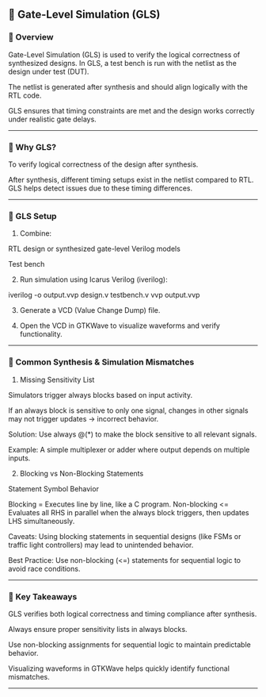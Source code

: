 

## 📘 Gate-Level Simulation (GLS)

### 🔹 Overview


Gate-Level Simulation (GLS) is used to verify the logical correctness of synthesized designs. In GLS, a test bench is run with the netlist as the design under test (DUT).

The netlist is generated after synthesis and should align logically with the RTL code.

GLS ensures that timing constraints are met and the design works correctly under realistic gate delays.



---

### 🔹 Why GLS?


To verify logical correctness of the design after synthesis.

After synthesis, different timing setups exist in the netlist compared to RTL. GLS helps detect issues due to these timing differences.



---

### 🔹 GLS Setup


1. Combine:

RTL design or synthesized gate-level Verilog models

Test bench



2. Run simulation using Icarus Verilog (iverilog):

iverilog -o output.vvp design.v testbench.v
vvp output.vvp


3. Generate a VCD (Value Change Dump) file.


4. Open the VCD in GTKWave to visualize waveforms and verify functionality.




---

### 🔹 Common Synthesis & Simulation Mismatches


1. Missing Sensitivity List

Simulators trigger always blocks based on input activity.

If an always block is sensitive to only one signal, changes in other signals may not trigger updates → incorrect behavior.

Solution: Use always @(*) to make the block sensitive to all relevant signals.

Example: A simple multiplexer or adder where output depends on multiple inputs.


2. Blocking vs Non-Blocking Statements

Statement	Symbol	Behavior

Blocking	=	Executes line by line, like a C program.
Non-blocking	<=	Evaluates all RHS in parallel when the always block triggers, then updates LHS simultaneously.


Caveats: Using blocking statements in sequential designs (like FSMs or traffic light controllers) may lead to unintended behavior.

Best Practice: Use non-blocking (<=) statements for sequential logic to avoid race conditions.



---

### 🔹 Key Takeaways

GLS verifies both logical correctness and timing compliance after synthesis.

Always ensure proper sensitivity lists in always blocks.

Use non-blocking assignments for sequential logic to maintain predictable behavior.

Visualizing waveforms in GTKWave helps quickly identify functional mismatches.



---
